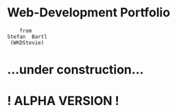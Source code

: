 # Web-Development Portfolio 
     
        from 
    Stefan  Bartl
     (WKDStevie)

# ...under construction...
#   ! ALPHA VERSION !